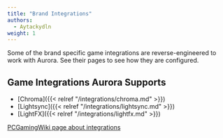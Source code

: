 ```yaml
---
title: "Brand Integrations"
authors:
  - Aytackydln
weight: 1
---
```


Some of the brand specific game integrations are reverse-engineered to work with Aurora.
See their pages to see how they are configured.

## Game Integrations Aurora Supports
- [Chroma]({{< relref "/integrations/chroma.md" >}})
- [Lightsync]({{< relref "/integrations/lightsync.md" >}})
- [LightFX]({{< relref "/integrations/lightfx.md" >}})

[PCGamingWiki page about integrations](https://www.pcgamingwiki.com/wiki/RGB_lighting_middleware)
